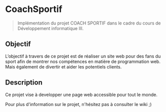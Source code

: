 # CoachSportif

> Implémentation du projet COACH SPORTIF dans le cadre du cours de Développement informatique III.
## Objectif

L’objectif à travers de ce projet est de réaliser un site web pour des fans du sport afin de montrer nos compétences en matière de programmation web. Mais également de divertir et aider les potentiels clients.

## Description

Ce projet vise à developper une page web accessible pour tout le monde. 

Pour plus d'information sur le projet, n'hésitez pas à consulter le wiki ;)
